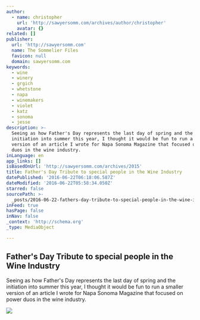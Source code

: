 ```yaml
---
author:
  - name: christopher
    url: 'http://sawyersomm.com/archives/author/christopher'
    avatar: {}
related: []
publisher:
  url: 'http://sawyersomm.com'
  name: The Sommelier Files
  favicon: null
  domain: sawyersomm.com
keywords:
  - wine
  - winery
  - grgich
  - whetstone
  - napa
  - winemakers
  - violet
  - katz
  - sonoma
  - jesse
description: >-
  Seeing as how Father's Day represents the last day of spring and the
  initiation into summer this year, I thought it would be fun to run a smaller
  version of an article I wrote for Napa Sonoma Magazine that focused on power
  duos in the wine industry.
inLanguage: en
app_links: []
isBasedOnUrl: 'http://sawyersomm.com/archives/2015'
title: Father's Day Tribute to special people in the Wine Industry
datePublished: '2016-06-22T06:18:06.587Z'
dateModified: '2016-06-22T05:58:34.050Z'
starred: false
sourcePath: >-
  _posts/2016-06-22-fathers-day-tribute-to-special-people-in-the-wine-industry.md
inFeed: true
hasPage: false
inNav: false
_context: 'http://schema.org'
_type: MediaObject

---
```

<article style=""><h1>Father's Day Tribute to special people in the Wine Industry</h1><p>Seeing as how Father's Day represents the last day of spring and the initiation into summer this year, I thought it would be fun to run a smaller version of an article I wrote for Napa Sonoma Magazine that focused on power duos in the wine industry.</p><img src="http://sawyersomm.com/wp-content/uploads/2016/06/rwood-fam-300x169.jpg" /></article>